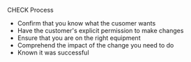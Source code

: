 CHECK Process

- Confirm that you know what the cusomer wants
- Have the customer's explicit permission to make changes
- Ensure that you are on the right equipment
- Comprehend the impact of the change you need to do
- Known it was successful
